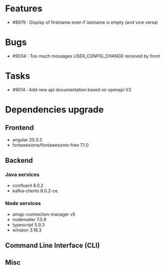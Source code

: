 
# Features

- #8979 : Display of firstname even if lastname is empty (and vice versa)


# Bugs

- #9034 : Too much messages USER_CONFIG_CHANGE received by front


# Tasks

- #9014 : Add new api documentation based on openapi V3

  
# Dependencies upgrade

## Frontend

- angular 20.3.3
- fortawesome/fontawesome-free 7.1.0

## Backend 


### Java services 

- confluent 8.0.2
- kafka-clients 8.0.2-ce

  
### Node services

- amqp-connection-manager v5
- nodemailer 7.0.9
- typescript 5.9.3
- winston 3.18.3


## Command Line Interface (CLI)


## Misc





